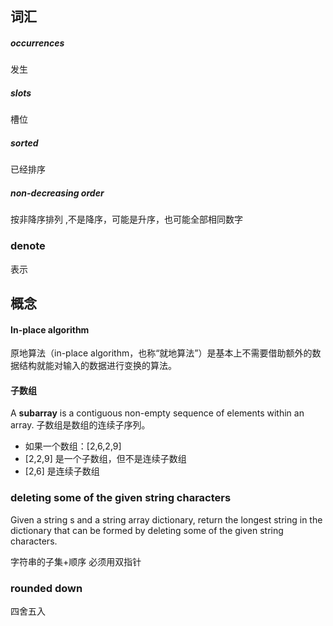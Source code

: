 

## 词汇
##### occurrences 
发生
##### slots 
槽位
##### sorted 
已经排序

##### non-decreasing order 
按非降序排列 ,不是降序，可能是升序，也可能全部相同数字

### denote

表示

## 概念

#### In-place algorithm 

原地算法（in-place algorithm，也称“就地算法”）是基本上不需要借助额外的数据结构就能对输入的数据进行变换的算法。


#### 子数组

A **subarray** is a contiguous non-empty sequence of elements within an array.
子数组是数组的连续子序列。

- 如果一个数组：[2,6,2,9]
- [2,2,9] 是一个子数组，但不是连续子数组
- [2,6] 是连续子数组

### deleting some of the given string characters

Given a string s and a string array dictionary, return the longest string in the dictionary that can be formed by deleting some of the given string characters. 

字符串的子集+顺序
必须用双指针


### rounded down

四舍五入